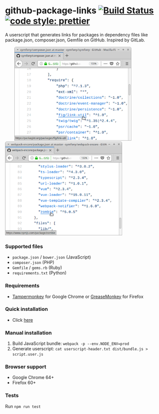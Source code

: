 # github-package-links [![Build Status](https://travis-ci.org/kubk/github-package-links.svg?branch=master)](https://travis-ci.org/kubk/github-package-links)  [![code style: prettier](https://img.shields.io/badge/code_style-prettier-ff69b4.svg?style=flat-square)](https://github.com/prettier/prettier)

A userscript that generates links for packages in dependency files like package.json, composer.json, Gemfile on GitHub. Inspired by GitLab.

<img src="https://github.com/kubk/github-package-links/raw/master/dist/1s.png" width="380" height="304" hspace="30"> <img src="https://github.com/kubk/github-package-links/raw/master/dist/2s.png" width="380" height="304">

### Supported files
- `package.json` / `bower.json` (JavaScript)
- `composer.json` (PHP)
- `Gemfile` / `gems.rb` (Ruby)
- `requirements.txt` (Python)

### Requirements
- [Tampermonkey](https://chrome.google.com/webstore/detail/tampermonkey/dhdgffkkebhmkfjojejmpbldmpobfkfo?hl=en) for Google Chrome or [GreaseMonkey](https://addons.mozilla.org/en-US/firefox/addon/greasemonkey/) for Firefox

### Quick installation
- Click [here](https://github.com/kubk/github-package-links/raw/build/dist/script.user.js)

### Manual installation
1. Build JavaScript bundle: `webpack -p --env.NODE_ENV=prod`
2. Generate userscript: `cat userscript-header.txt dist/bundle.js > script.user.js`

### Browser support
- Google Chrome 64+
- Firefox 60+

### Tests
Run `npm run test`
